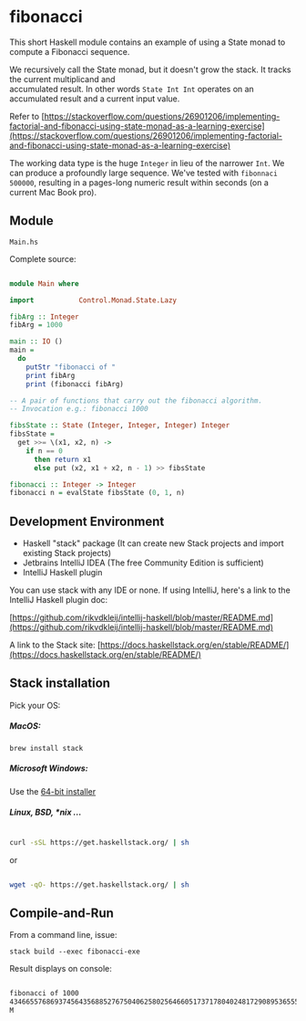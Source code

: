 # fibonacci

This short Haskell module contains an example of using a 
State monad to compute a Fibonacci sequence.

We recursively call the State monad, but it doesn't grow the stack. It tracks the current multiplicand and  
accumulated result. In other words `State Int Int` operates on an accumulated result and a current input value.

Refer to 
[https://stackoverflow.com/questions/26901206/implementing-factorial-and-fibonacci-using-state-monad-as-a-learning-exercise](https://stackoverflow.com/questions/26901206/implementing-factorial-and-fibonacci-using-state-monad-as-a-learning-exercise)

The working data type is the huge `Integer` in lieu of the narrower `Int`. We can produce a profoundly large sequence. 
We've tested with `fibonnaci 500000`, resulting in a pages-long numeric result within seconds 
(on a current Mac Book pro). 

## Module

`Main.hs`

Complete source:

```haskell

module Main where

import           Control.Monad.State.Lazy

fibArg :: Integer
fibArg = 1000

main :: IO ()
main =
  do
    putStr "fibonacci of "
    print fibArg
    print (fibonacci fibArg)

-- A pair of functions that carry out the fibonacci algorithm.
-- Invocation e.g.: fibonacci 1000

fibsState :: State (Integer, Integer, Integer) Integer
fibsState =
  get >>= \(x1, x2, n) ->
    if n == 0
      then return x1
      else put (x2, x1 + x2, n - 1) >> fibsState

fibonacci :: Integer -> Integer
fibonacci n = evalState fibsState (0, 1, n)

```

## Development Environment

+ Haskell "stack" package (It can create new Stack projects and import existing Stack projects)
+ Jetbrains IntelliJ IDEA (The free Community Edition is sufficient)
+ IntelliJ Haskell plugin

You can use stack with any IDE or none. If using IntelliJ, here's a link to the IntelliJ Haskell plugin doc:

[https://github.com/rikvdkleij/intellij-haskell/blob/master/README.md](https://github.com/rikvdkleij/intellij-haskell/blob/master/README.md)

A link to the Stack site: [https://docs.haskellstack.org/en/stable/README/](https://docs.haskellstack.org/en/stable/README/)

## Stack installation

Pick your OS:

##### MacOS:

`brew install stack`

##### Microsoft Windows:

Use the [64-bit installer](https://get.haskellstack.org/stable/windows-x86_64-installer.exe)

##### Linux, BSD, *nix ...

```bash

curl -sSL https://get.haskellstack.org/ | sh

```

or

```bash

wget -qO- https://get.haskellstack.org/ | sh

```


## Compile-and-Run

From a command line, issue:

`stack build --exec fibonacci-exe`

Result displays on console:

```bash

fibonacci of 1000
43466557686937456435688527675040625802564660517371780402481729089536555417949051890403879840079255169295922593080322634775209689623239873322471161642996440906533187938298969649928516003704476137795166849228875
M

```
